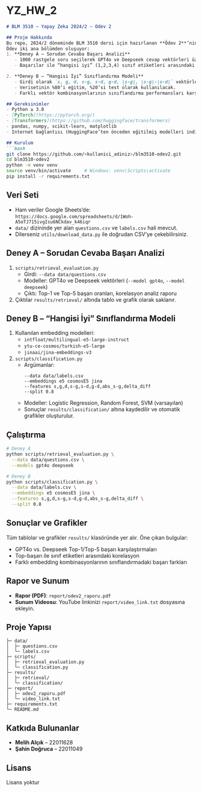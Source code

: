 # YZ_HW_2



```markdown
# BLM 3510 – Yapay Zeka 2024/2 – Ödev 2

## Proje Hakkında
Bu repo, 2024/2 döneminde BLM 3510 dersi için hazırlanan **Ödev 2**’nin tüm kod, veri ve raporlarını içerir.  
Ödev iki ana bölümden oluşuyor:
1. **Deney A – Sorudan Cevaba Başarı Analizi**  
   - 1000 rastgele soru seçilerek GPT4o ve Deepseek cevap vektörleri üzerinden **Top-1** ve **Top-5** başarı oranları hesaplanacak.  
   - Başarılar ile “hangisi iyi” (1,2,3,4) sınıf etiketleri arasındaki korelasyon incelenecek.

2. **Deney B – “Hangisi İyi” Sınıflandırma Modeli**  
   - Girdi olarak `s, g, d, s-g, s-d, g-d, |s-g|, |s-g|-|s-d|` vektörlerini alıp 1–4 etiketlerini tahmin eden modeller eğitilecek.  
   - Verisetinin %80’i eğitim, %20’si test olarak kullanılacak.  
   - Farklı vektör kombinasyonlarının sınıflandırma performansları karşılaştırılacak.

## Gereksinimler
- Python ≥ 3.8  
- [PyTorch](https://pytorch.org/)  
- [Transformers](https://github.com/huggingface/transformers)  
- pandas, numpy, scikit-learn, matplotlib  
- Internet bağlantısı (HuggingFace’ten önceden eğitilmiş modelleri indirmek için)

## Kurulum
```bash
git clone https://github.com/<kullanici_adiniz>/blm3510-odev2.git
cd blm3510-odev2
python -m venv venv
source venv/bin/activate     # Windows: venv\Scripts\activate
pip install -r requirements.txt
```

## Veri Seti
- Ham veriler Google Sheets’de:  
  `https://docs.google.com/spreadsheets/d/1Woh-A5oTJ715ivgIsu6NCkdav_k46iqr`  
- `data/` dizininde yer alan `questions.csv` ve `labels.csv` hali mevcut.  
- Dilerseniz `utils/download_data.py` ile doğrudan CSV’ye çekebilirsiniz.

## Deney A – Sorudan Cevaba Başarı Analizi
1. `scripts/retrieval_evaluation.py`  
   - Girdi: `--data data/questions.csv`  
   - Modeller: GPT4o ve Deepseek vektörleri (`--model gpt4o`, `--model deepseek`)  
   - Çıktı: Top-1 ve Top-5 başarı oranları, korelasyon analiz raporu  
2. Çıktılar `results/retrieval/` altında tablo ve grafik olarak saklanır.

## Deney B – “Hangisi İyi” Sınıflandırma Modeli
1. Kullanılan embedding modelleri:
   - `intfloat/multilingual-e5-large-instruct`  
   - `ytu-ce-cosmos/turkish-e5-large`  
   - `jinaai/jina-embeddings-v3`  
2. `scripts/classification.py`
   - Argümanlar:
     ```
     --data data/labels.csv
     --embeddings e5 cosmosE5 jina
     --features s,g,d,s-g,s-d,g-d,abs_s-g,delta_diff
     --split 0.8
     ```
   - Modeller: Logistic Regression, Random Forest, SVM (varsayılan)  
   - Sonuçlar `results/classification/` altına kaydedilir ve otomatik grafikler oluşturulur.

## Çalıştırma
```bash
# Deney A
python scripts/retrieval_evaluation.py \
  --data data/questions.csv \
  --models gpt4o deepseek

# Deney B
python scripts/classification.py \
  --data data/labels.csv \
  --embeddings e5 cosmosE5 jina \
  --features s,g,d,s-g,s-d,g-d,abs_s-g,delta_diff \
  --split 0.8
```

## Sonuçlar ve Grafikler
Tüm tablolar ve grafikler `results/` klasöründe yer alır. Öne çıkan bulgular:
- GPT4o vs. Deepseek Top-1/Top-5 başarı karşılaştırmaları  
- Top-başarı ile sınıf etiketleri arasındaki korelasyon  
- Farklı embedding kombinasyonlarının sınıflandırmadaki başarı farkları  

## Rapor ve Sunum
- **Rapor (PDF)**: `report/odev2_raporu.pdf`  
- **Sunum Videosu**: YouTube linkinizi `report/video_link.txt` dosyasına ekleyin.

## Proje Yapısı
```
├─ data/
│  ├─ questions.csv
│  └─ labels.csv
├─ scripts/
│  ├─ retrieval_evaluation.py
│  └─ classification.py
├─ results/
│  ├─ retrieval/
│  └─ classification/
├─ report/
│  ├─ odev2_raporu.pdf
│  └─ video_link.txt
├─ requirements.txt
└─ README.md
```

## Katkıda Bulunanlar
- **Melih Alçık** – 22011628  
- **Şahin Doğruca** – 22011049

## Lisans
Lisans yoktur
